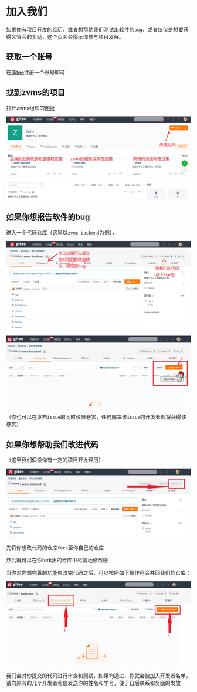 # 加入我们

如果你有项目开发的经历，或者想帮助我们测试出软件的`bug`，或者仅仅是想要获得义管会的奖励，这个页面会指示你参与项目发展。

## 获取一个账号

在[Gitee](https://gitee.com)注册一个账号即可

## 找到zvms的项目

打开zvms组织的[网址](https://gitee.com/zvms)

![1.png](./1.png)

## 如果你想报告软件的bug

进入一个代码仓库（这里以`zvms-backend`为例），

![2.png](./2.png)

![3.png](./3.png)

（你也可以在发布`issue`的同时设置悬赏，任何解决该`issue`的开发者都将获得该悬赏）

## 如果你想帮助我们改进代码

（这里我们假设你有一定的项目开发经历）

![4.png](./4.png)

先将你想改代码的仓库`fork`至你自己的仓库

然后就可以在你fork出的仓库中尽情地修改啦

当你对你想完善的功能修改完代码之后，可以按照如下操作再合并回我们的仓库：

![5.png](./5.png)

我们会对你提交的代码进行审查和测试，如果均通过，你就会被加入开发者名单，请向原有的几个开发者私信发送你的姓名和学号，便于日后联系和奖励的发放